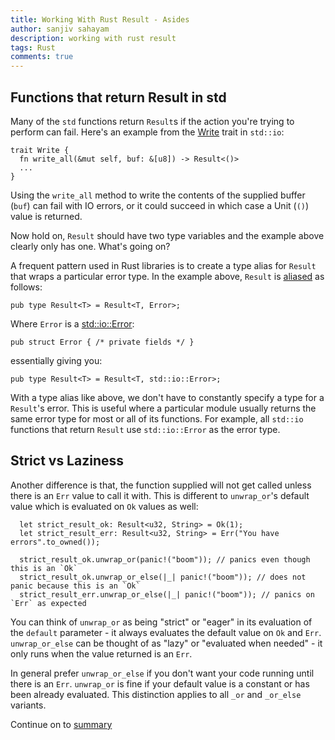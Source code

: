 ```yaml
---
title: Working With Rust Result - Asides
author: sanjiv sahayam
description: working with rust result
tags: Rust
comments: true
---
```


## Functions that return Result in std

Many of the `std` functions return `Result`s if the action you're trying to perform can fail. Here's
an example from the [Write](https://doc.rust-lang.org/std/io/trait.Write.html) trait in `std::io`:

```{.rust .scrollx}
trait Write {
  fn write_all(&mut self, buf: &[u8]) -> Result<()>
  ...
}
```

Using the `write_all` method to write the contents of the supplied buffer (`buf`) can fail with IO errors, or it could succeed in which case a Unit (`()`) value is returned.

Now hold on, `Result` should have two type variables and the example above clearly only has one. What's going on?

A frequent pattern used in Rust libraries is to create a type alias for `Result` that wraps a particular error type. In the example above, `Result` is [aliased](https://doc.rust-lang.org/std/io/type.Result.html) as follows:

```{.rust .scrollx}
pub type Result<T> = Result<T, Error>;
```

Where `Error` is a [std::io::Error](https://doc.rust-lang.org/std/io/struct.Error.html):

```{.rust .scrollx}
pub struct Error { /* private fields */ }
```

essentially giving you:

```{.rust .scrollx}
pub type Result<T> = Result<T, std::io::Error>;
```

With a type alias like above, we don't have to constantly specify a type for a `Result`'s error. This is useful where a particular module usually returns the same error type for most or all of its functions. For example, all `std::io` functions that return `Result` use `std::io::Error` as the error type.


## Strict vs Laziness


Another difference is that, the function supplied will not get called unless there is an `Err` value to call it with. This is different to `unwrap_or`'s default value which is evaluated on `Ok` values as well:

```{.rust .scrollx}
  let strict_result_ok: Result<u32, String> = Ok(1);
  let strict_result_err: Result<u32, String> = Err("You have errors".to_owned());

  strict_result_ok.unwrap_or(panic!("boom")); // panics even though this is an `Ok`
  strict_result_ok.unwrap_or_else(|_| panic!("boom")); // does not panic because this is an `Ok`
  strict_result_err.unwrap_or_else(|_| panic!("boom")); // panics on `Err` as expected
```

<p/>

You can think of `unwrap_or` as being "strict" or "eager" in its evaluation of the `default` parameter - it always evaluates the default value on `Ok` and `Err`. `unwrap_or_else` can be thought of as "lazy" or "evaluated when needed" - it only runs when the value returned is an `Err`.

<p/>

In general prefer `unwrap_or_else` if you don't want your code running until there is an `Err`. `unwrap_or` is fine if your default value is a constant or has been already evaluated. This distinction applies to all `_or` and `_or_else` variants.

Continue on to [summary](2024-01-24-working-with-rust-result-summary.html)
